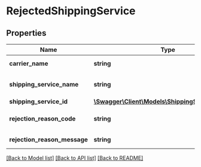 # RejectedShippingService

## Properties
Name | Type | Description | Notes
------------ | ------------- | ------------- | -------------
**carrier_name** | **string** | The rejected shipping carrier name. e.g. USPS | 
**shipping_service_name** | **string** | The rejected shipping service localized name. e.g. FedEx Standard Overnight | 
**shipping_service_id** | [**\Swagger\Client\Models\ShippingServiceIdentifier**](ShippingServiceIdentifier.md) |  | 
**rejection_reason_code** | **string** | A reason code meant to be consumed programatically. e.g. CARRIER_CANNOT_SHIP_TO_POBOX | 
**rejection_reason_message** | **string** | A localized human readable description of the rejected reason. | [optional] 

[[Back to Model list]](../../README.md#documentation-for-models) [[Back to API list]](../../README.md#documentation-for-api-endpoints) [[Back to README]](../../README.md)

